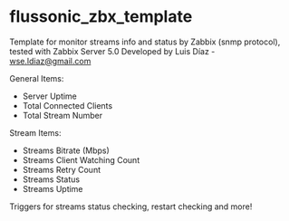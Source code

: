 # flussonic_zbx_template
Template for monitor streams info and status by Zabbix (snmp protocol), tested with Zabbix Server 5.0
Developed by Luis Díaz - wse.ldiaz@gmail.com 

General Items:
- Server Uptime
- Total Connected Clients
- Total Stream Number

Stream Items:
- Streams Bitrate (Mbps)
- Streams Client Watching Count
- Streams Retry Count
- Streams Status
- Streams Uptime

Triggers for streams status checking, restart checking and more!
